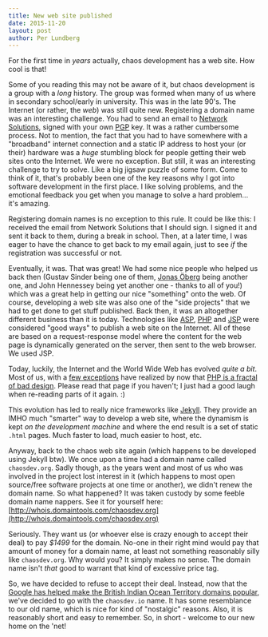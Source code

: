 ```yaml
---
title: New web site published
date: 2015-11-20
layout: post
author: Per Lundberg
---
```


For the first time in *years* actually, chaos development has a web site. How cool is that!

Some of you reading this may not be aware of it, but chaos development is a group with a *long* history. The group was formed when many of us where in secondary school/early in university. This was in the late 90's. The Internet (or rather, the *web*) was still quite new. Registering a domain name was an interesting challenge. You had to send an email to [Network Solutions](https://en.wikipedia.org/wiki/Network_Solutions), signed with your own [PGP](https://en.wikipedia.org/wiki/Pretty_Good_Privacy) key. It was a rather cumbersome process. Not to mention, the fact that you had to have somewhere with a "broadband" internet connection and a static IP address to host your (or their) hardware was a *huge* stumbling block for people getting their web sites onto the Internet. We were no exception. But still, it was an interesting challenge to try to solve. Like a big jigsaw puzzle of some form. Come to think of it, that's probably been one of the key reasons why I got into software development in the first place. I like solving problems, and the emotional feedback you get when you manage to solve a hard problem... it's amazing.

Registering domain names is no exception to this rule. It could be like this: I received the email from Network Solutions that I should sign. I signed it and sent it back to them, during a break in school. Then, at a later time, I was eager to have the chance to get back to my email again, just to see *if* the registration was successful or not.

Eventually, it was. That was great! We had some nice people who helped us back then (Gustav Sinder being one of them, [Jonas Öberg](https://en.wikipedia.org/wiki/Jonas_%C3%96berg) being another one, and John Hennessey being yet another one - thanks to all of you!) which was a great help in getting our nice "something" onto the web. Of course, developing a web site was also one of the "side projects" that we had to get done to get stuff published. Back then, it was an altogether different business than it is today. Technologies like [ASP](https://en.wikipedia.org/wiki/Active_Server_Pages), [PHP](https://en.wikipedia.org/wiki/PHP) and [JSP](https://en.wikipedia.org/wiki/JavaServer_Pages) were considered "good ways" to publish a web site on the Internet. All of these are based on a request-response model where the content for the web page is dynamically generated on the server, then sent to the web browser. We used JSP.

Today, luckily, the Internet and the World Wide Web has evolved *quite a bit*. Most of us, with a [few exceptions](https://www.facebook.com/notes/facebook/php-and-facebook/2356432130) have realized by now that [PHP is a fractal of bad design](http://eev.ee/blog/2012/04/09/php-a-fractal-of-bad-design/). Please read that page if you haven't; I just had a good laugh when re-reading parts of it again. :)

This evolution has led to really nice frameworks like [Jekyll](http://jekyllrb.com). They provide an IMHO much "smarter" way to develop a web site, where the dynamism is kept *on the development machine* and where the end result is a set of static `.html` pages. Much faster to load, much easier to host, etc.

Anyway, back to the chaos web site again (which happens to be developed using Jekyll btw). We once upon a time had a domain name called `chaosdev.org`. Sadly though, as the years went and most of us who was involved in the project lost interest in it (which happens to most open source/free software projects at one time or another), we didn't renew the domain name. So what happened? It was taken custody by some feeble domain name nappers. See it for yourself here: [http://whois.domaintools.com/chaosdev.org](http://whois.domaintools.com/chaosdev.org)

Seriously. They want us (or whoever else is crazy enough to accept their deal) to pay *$1499* for the domain. No-one in their right mind would pay that amount of money for a domain name, at least not something reasonably silly like `chaosdev.org`. Why would you? It simply makes no sense. The domain name isn't *that* good to warrant that kind of excessive price tag.

So, we have decided to refuse to accept their deal. Instead, now that the [Google has helped make the British Indian Ocean Territory domains popular](http://nickoneill.com/io-tld-startups/), we've decided to go with the `chaosdev.io` name. It has some resemblance to our old name, which is nice for kind of "nostalgic" reasons. Also, it is reasonably short and easy to remember. So, in short - welcome to our new home on the 'net!
